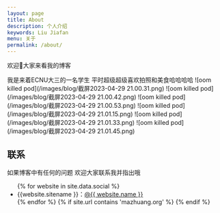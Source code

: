 ```yaml
---
layout: page
title: About
description: 个人介绍
keywords: Liu Jiafan
menu: 关于
permalink: /about/
---
```


欢迎👏大家来看我的博客

我是来着ECNU大三的一名学生 平时超级超级喜欢拍照和美食哈哈哈哈
![oom killed pod](/images/blog/截屏2023-04-29 21.00.31.png)
![oom killed pod](/images/blog/截屏2023-04-29 21.00.42.png)
![oom killed pod](/images/blog/截屏2023-04-29 21.00.53.png)
![oom killed pod](/images/blog/截屏2023-04-29 21.01.15.png)
![oom killed pod](/images/blog/截屏2023-04-29 21.01.33.png)
![oom killed pod](/images/blog/截屏2023-04-29 21.01.45.png)




## 联系

如果博客中有任何的问题 欢迎大家联系我并指出哦 

<ul>
{% for website in site.data.social %}
<li>{{website.sitename }}：<a href="{{ website.url }}" target="_blank">@{{ website.name }}</a></li>
{% endfor %}
{% if site.url contains 'mazhuang.org' %}
{% endif %}
</ul>
